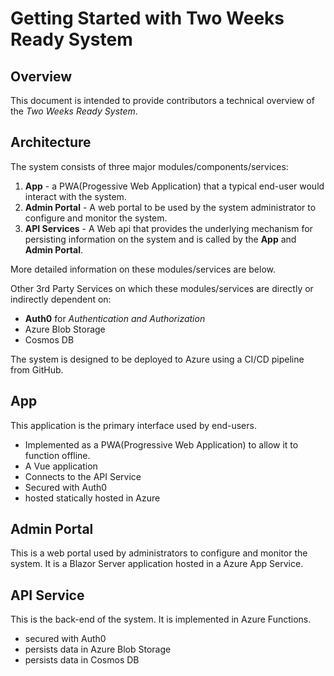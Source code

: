 # Getting Started with Two Weeks Ready System

## Overview

This document is intended to provide contributors a technical overview of the *Two Weeks Ready System*. 

## Architecture

The system consists of three major modules/components/services: 
1. **App** - a PWA(Progessive Web Application) that a typical end-user would interact with the system.
1. **Admin Portal** - A web portal to be used by the system administrator to configure and monitor the system.
1. **API Services** - A Web api that provides the underlying mechanism for persisting information on the system and is called by the **App** and **Admin Portal**.

More detailed information on these modules/services are below. 

Other 3rd Party Services on which these modules/services are directly or indirectly dependent on:

* **Auth0** for _Authentication and Authorization_
* Azure Blob Storage
* Cosmos DB

The system is designed to be deployed to Azure using a CI/CD pipeline from GitHub.

## App

This application is the primary interface used by end-users.   
* Implemented as a PWA(Progressive Web Application) to allow it to function offline.
* A Vue application
* Connects to the API Service
* Secured with Auth0
* hosted statically hosted in Azure

## Admin Portal

This is a web portal used by administrators to configure and monitor the system. It is a Blazor Server application hosted in a Azure App Service.

## API Service

This is the back-end of the system. It is implemented in Azure Functions.
* secured with Auth0
* persists data in Azure Blob Storage
* persists data in Cosmos DB
